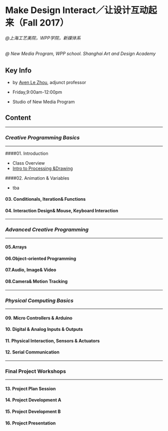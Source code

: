 # **Make Design Interact／让设计互动起来（Fall 2017）**

###### @上海工艺美院，WPP学院，新媒体系

###### @ New Media Program, WPP school. Shanghai Art and Design Academy


## Key Info
- by [Aven Le Zhou](http://www.aven.cc), adjunct professor

- Friday,9:00am-12:00pm

- Studio of New Media Program

## Content
----
### *Creative Programming Basics*
----
####01. Introduction
* Class Overview
* [Intro to Processing &Drawing]()

####02. Animation & Variables
* tba


#### 03. Conditionals, Iteration& Functions


#### 04. Interaction Design& Mouse, Keyboard Interaction

----
### *Advanced Creative Programming*
----

#### 05.Arrays

#### 06.Object-oriented Programming

#### 07.Audio, Image& Video

#### 08.Camera& Motion Tracking

----
### *Physical Computing Basics*
----
#### 09. Micro Controllers & Arduino

#### 10. Digital & Analog Inputs & Outputs

#### 11. Physical Interaction, Sensors & Actuators

#### 12. Serial Communication

----
### **Final Project Workshops**
----
#### 13. Project Plan Session

#### 14. Project Development A

#### 15. Project Development B

#### 16. Project Presentation
